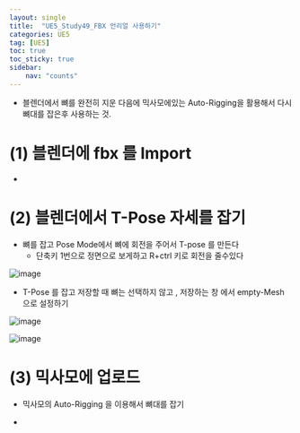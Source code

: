 ```yaml
---
layout: single
title:  "UE5_Study49_FBX 언리얼 사용하기"
categories: UE5
tag: [UE5]
toc: true
toc_sticky: true
sidebar:
    nav: "counts"
---
```


* 블렌더에서 뼈를 완전히 지운 다음에 믹사모에있는 Auto-Rigging을 활용해서 다시 뼈대를 잡은후 사용하는 것. 

# (1) 블렌더에 fbx 를 Import

* 

# (2) 블렌더에서 T-Pose 자세를 잡기

* 뼈를 잡고 Pose Mode에서 뼈에 회전을 주어서 T-pose 를 만든다
    * 단축키 1번으로 정면으로 보게하고 R+ctrl 키로 회전을 줄수있다

![image](https://github.com/user-attachments/assets/1c78f9d1-e51a-4dbc-ad26-2d3bf5ded407)


*  T-Pose 를 잡고  저장할 때 뼈는 선택하지 않고 , 저장하는 창 에서 empty-Mesh 으로 설정하기  
   
![image](https://github.com/user-attachments/assets/a68da3cb-8101-42ed-bce1-45bd9598c203)
   
![image](https://github.com/user-attachments/assets/abe495d9-1265-4244-a14c-09dd26ab2858)


# (3) 믹사모에 업로드

* 믹사모의 Auto-Rigging 을 이용해서 뼈대를 잡기

* 

